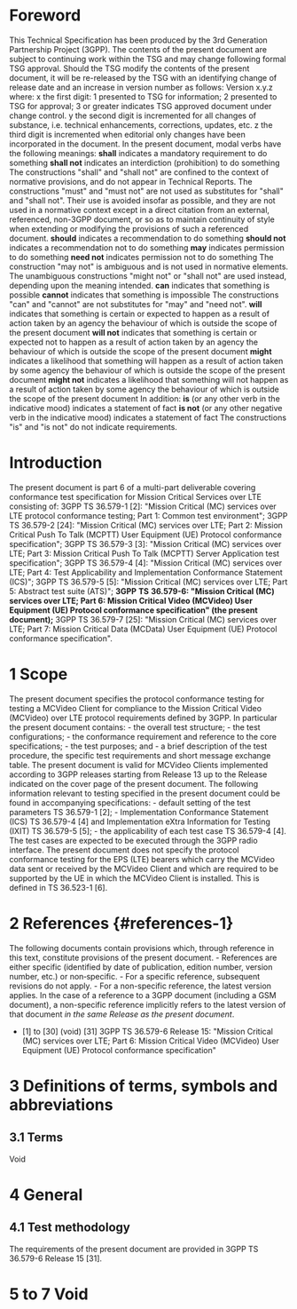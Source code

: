# Foreword
This Technical Specification has been produced by the 3rd Generation
Partnership Project (3GPP).
The contents of the present document are subject to continuing work within the
TSG and may change following formal TSG approval. Should the TSG modify the
contents of the present document, it will be re-released by the TSG with an
identifying change of release date and an increase in version number as
follows:
Version x.y.z
where:
x the first digit:
1 presented to TSG for information;
2 presented to TSG for approval;
3 or greater indicates TSG approved document under change control.
y the second digit is incremented for all changes of substance, i.e. technical
enhancements, corrections, updates, etc.
z the third digit is incremented when editorial only changes have been
incorporated in the document.
In the present document, modal verbs have the following meanings:
**shall** indicates a mandatory requirement to do something
**shall not** indicates an interdiction (prohibition) to do something
The constructions \"shall\" and \"shall not\" are confined to the context of
normative provisions, and do not appear in Technical Reports.
The constructions \"must\" and \"must not\" are not used as substitutes for
\"shall\" and \"shall not\". Their use is avoided insofar as possible, and
they are not used in a normative context except in a direct citation from an
external, referenced, non-3GPP document, or so as to maintain continuity of
style when extending or modifying the provisions of such a referenced
document.
**should** indicates a recommendation to do something
**should not** indicates a recommendation not to do something
**may** indicates permission to do something
**need not** indicates permission not to do something
The construction \"may not\" is ambiguous and is not used in normative
elements. The unambiguous constructions \"might not\" or \"shall not\" are
used instead, depending upon the meaning intended.
**can** indicates that something is possible
**cannot** indicates that something is impossible
The constructions \"can\" and \"cannot\" are not substitutes for \"may\" and
\"need not\".
**will** indicates that something is certain or expected to happen as a result
of action taken by an agency the behaviour of which is outside the scope of
the present document
**will not** indicates that something is certain or expected not to happen as
a result of action taken by an agency the behaviour of which is outside the
scope of the present document
**might** indicates a likelihood that something will happen as a result of
action taken by some agency the behaviour of which is outside the scope of the
present document
**might not** indicates a likelihood that something will not happen as a
result of action taken by some agency the behaviour of which is outside the
scope of the present document
In addition:
**is** (or any other verb in the indicative mood) indicates a statement of
fact
**is not** (or any other negative verb in the indicative mood) indicates a
statement of fact
The constructions \"is\" and \"is not\" do not indicate requirements.
# Introduction
The present document is part 6 of a multi-part deliverable covering
conformance test specification for Mission Critical Services over LTE
consisting of:
3GPP TS 36.579-1 [2]: \"Mission Critical (MC) services over LTE protocol
conformance testing; Part 1: Common test environment\";
3GPP TS 36.579-2 [24]: \"Mission Critical (MC) services over LTE; Part 2:
Mission Critical Push To Talk (MCPTT) User Equipment (UE) Protocol conformance
specification\";
3GPP TS 36.579-3 [3]: \"Mission Critical (MC) services over LTE; Part 3:
Mission Critical Push To Talk (MCPTT) Server Application test specification\";
3GPP TS 36.579-4 [4]: \"Mission Critical (MC) services over LTE; Part 4: Test
Applicability and Implementation Conformance Statement (ICS)\";
3GPP TS 36.579-5 [5]: \"Mission Critical (MC) services over LTE; Part 5:
Abstract test suite (ATS)\";
**3GPP** **TS** **36.579-6: \"Mission Critical (MC) services over LTE; Part 6:
Mission Critical Video (MCVideo) User Equipment (UE) Protocol conformance
specification\" (the present document);**
3GPP TS 36.579-7 [25]: \"Mission Critical (MC) services over LTE; Part 7:
Mission Critical Data (MCData) User Equipment (UE) Protocol conformance
specification\".
# 1 Scope
The present document specifies the protocol conformance testing for testing a
MCVideo Client for compliance to the Mission Critical Video (MCVideo) over LTE
protocol requirements defined by 3GPP.
In particular the present document contains:
\- the overall test structure;
\- the test configurations;
\- the conformance requirement and reference to the core specifications;
\- the test purposes; and
\- a brief description of the test procedure, the specific test requirements
and short message exchange table.
The present document is valid for MCVideo Clients implemented according to
3GPP releases starting from Release 13 up to the Release indicated on the
cover page of the present document.
The following information relevant to testing specified in the present
document could be found in accompanying specifications:
\- default setting of the test parameters TS 36.579-1 [2];
\- Implementation Conformance Statement (ICS) TS 36.579-4 [4] and
Implementation eXtra Information for Testing (IXIT) TS 36.579-5 [5];
\- the applicability of each test case TS 36.579-4 [4].
The test cases are expected to be executed through the 3GPP radio interface.
The present document does not specify the protocol conformance testing for the
EPS (LTE) bearers which carry the MCVideo data sent or received by the MCVideo
Client and which are required to be supported by the UE in which the MCVideo
Client is installed. This is defined in TS 36.523-1 [6].
# 2 References {#references-1}
The following documents contain provisions which, through reference in this
text, constitute provisions of the present document.
\- References are either specific (identified by date of publication, edition
number, version number, etc.) or non‑specific.
\- For a specific reference, subsequent revisions do not apply.
\- For a non-specific reference, the latest version applies. In the case of a
reference to a 3GPP document (including a GSM document), a non-specific
reference implicitly refers to the latest version of that document _in the
same Release as the present document_.
  * [1] to [30] (void)
[31] 3GPP TS 36.579-6 Release 15: \"Mission Critical (MC) services over LTE;
Part 6: Mission Critical Video (MCVideo) User Equipment (UE) Protocol
conformance specification\"
# 3 Definitions of terms, symbols and abbreviations
## 3.1 Terms
Void
# 4 General
## 4.1 Test methodology
The requirements of the present document are provided in 3GPP TS 36.579-6
Release 15 [31].
# 5 to 7 Void
#